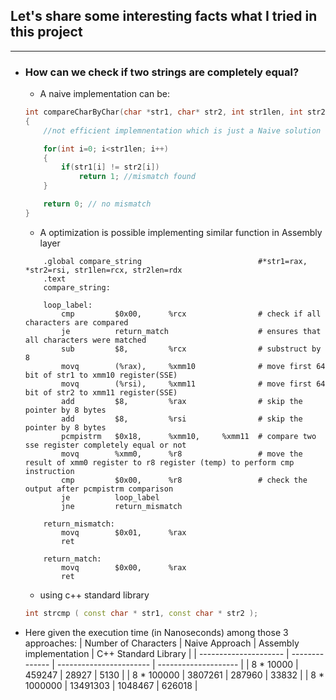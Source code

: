 ## Let's share some interesting facts what I tried in this project
---

 - ### How can we check if two strings are completely equal?
    - A naive implementation can be: 
    ```c++ 
    int compareCharByChar(char *str1, char* str2, int str1len, int str2len)
    {
        //not efficient implemnentation which is just a Naive solution

        for(int i=0; i<str1len; i++)
        {
            if(str1[i] != str2[i])
                return 1; //mismatch found
        }

        return 0; // no mismatch
    }
    ```

    - A optimization is possible implementing similar function in Assembly layer
    ```assembly
        .global compare_string                          #*str1=rax, *str2=rsi, str1len=rcx, str2len=rdx
        .text
        compare_string:

        loop_label:
            cmp         $0x00,      %rcx                # check if all characters are compared
            je          return_match                    # ensures that all characters were matched
            sub         $8,         %rcx                # substruct by 8
            movq        (%rax),     %xmm10              # move first 64 bit of str1 to xmm10 register(SSE)
            movq        (%rsi),     %xmm11              # move first 64 bit of str2 to xmm11 register(SSE)
            add         $8,         %rax                # skip the pointer by 8 bytes
            add         $8,         %rsi                # skip the pointer by 8 bytes
            pcmpistrm   $0x18,      %xmm10,     %xmm11  # compare two sse register completely equal or not
            movq        %xmm0,      %r8                 # move the result of xmm0 register to r8 register (temp) to perform cmp instruction
            cmp         $0x00,      %r8                 # check the output after pcmpistrm comparison
            je          loop_label
            jne         return_mismatch

        return_mismatch:
            movq        $0x01,      %rax
            ret

        return_match:
            movq        $0x00,      %rax
            ret
    ```

    - using c++ standard library
    ```c++
    int strcmp ( const char * str1, const char * str2 );
    ```
 - Here given the execution time (in Nanoseconds) among those 3 approaches:
    | Number of Characters  | Naive Approach | Assembly implementation | C++ Standard Library |
    | --------------------- | -------------- | ----------------------- | -------------------- |
    | 8 * 10000             | 459247         | 28927                   | 5130                 |
    | 8 * 100000            | 3807261        | 287960                  | 33832                |
    | 8 * 1000000           | 13491303       | 1048467                 | 626018               |